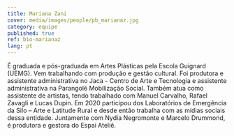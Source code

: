 ```yaml
---
title: Mariana Zani
cover: media/images/people/pb_marianaz.jpg
category: equipe
published: true
ref: bio-marianaz
lang: pt
---
```

É graduada e pós-graduada em Artes Plásticas pela Escola Guignard (UEMG). Vem trabalhando com produção e gestão cultural. Foi produtora e assistente administrativa no Jaca - Centro de Arte e Tecnologia e assistente administrativa na Parangolé Mobilização Social. Também atua como assistente de artistas, tendo trabalhado com Manuel Carvalho, Rafael Zavagli e Lucas Dupin. Em 2020 participou dos Laboratórios de Emergência da Silo – Arte e Latitude Rural e desde então trabalha com as mídias sociais dessa entidade. Juntamente com Nydia Negromonte e Marcelo Drummond, é produtora e gestora do Espai Ateliê.
